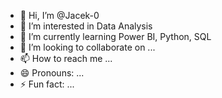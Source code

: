 - 👋 Hi, I’m @Jacek-0
- 👀 I’m interested in Data Analysis
- 🌱 I’m currently learning Power BI, Python, SQL
- 💞️ I’m looking to collaborate on ...
- 📫 How to reach me ...
- 😄 Pronouns: ...
- ⚡ Fun fact: ...

<!---
Jacek-0/Jacek-0 is a ✨ special ✨ repository because its `README.md` (this file) appears on your GitHub profile.
You can click the Preview link to take a look at your changes.
--->

